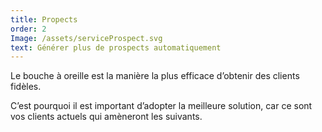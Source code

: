 ```yaml
---
title: Propects
order: 2
Image: /assets/serviceProspect.svg
text: Générer plus de prospects automatiquement
---
```

Le bouche à oreille est la manière la plus efficace d’obtenir des clients fidèles. 

C’est pourquoi il est important d’adopter la meilleure solution, car ce sont vos clients actuels qui amèneront les suivants.